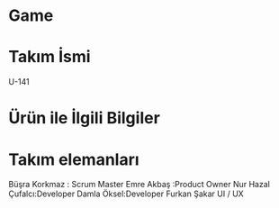 # Game
# Takım İsmi
U-141
# Ürün ile İlgili Bilgiler
# Takım elemanları
Büşra Korkmaz : Scrum Master
Emre Akbaş :Product Owner
Nur Hazal Çufalcı:Developer
Damla Öksel:Developer
Furkan Şakar UI / UX	




